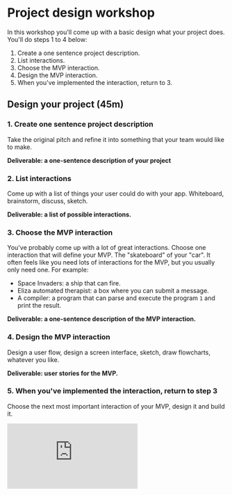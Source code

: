 # Project design workshop

In this workshop you'll come up with a basic design what your project does. You'll do steps 1 to 4 below:

1. Create a one sentence project description.
2. List interactions.
3. Choose the MVP interaction.
4. Design the MVP interaction.
5. When you've implemented the interaction, return to 3.

## Design your project (45m)

### 1. Create one sentence project description

Take the original pitch and refine it into something that your team would like to make.

**Deliverable: a one-sentence description of your project**

### 2. List interactions

Come up with a list of things your user could do with your app.  Whiteboard, brainstorm, discuss, sketch.

**Deliverable: a list of possible interactions.**

### 3. Choose the MVP interaction

You've probably come up with a lot of great interactions.  Choose one interaction that will define your MVP.  The "skateboard" of your "car".  It often feels like you need lots of interactions for the MVP, but you usually only need one.  For example:

* Space Invaders: a ship that can fire.
* Eliza automated therapist: a box where you can submit a message.
* A compiler: a program that can parse and execute the program `1` and print the result.

**Deliverable: a one-sentence description of the MVP interaction.**

### 4. Design the MVP interaction

Design a user flow, design a screen interface, sketch, draw flowcharts, whatever you like.

**Deliverable: user stories for the MVP.**

### 5. When you've implemented the interaction, return to step 3

Choose the next most important interaction of your MVP, design it and build it.



![Tracking pixel](https://githubanalytics.herokuapp.com/course/practice_project_week/project_design_workshop.md)
